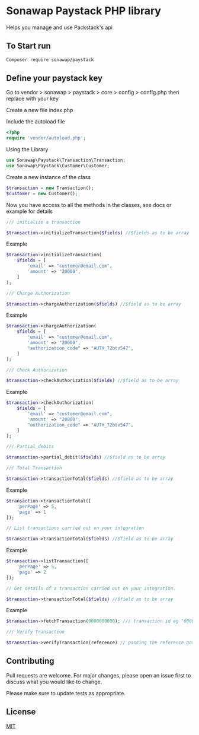 # Sonawap Paystack PHP library
Helps you manage and use Packstack's api

## To Start run

```bash
Composer require sonawap/paystack
```


## Define your paystack key

Go to vendor > sonawap > paystack > core > config > config.php then replace with your key

Create a new file index.php

Include the autoload file

```php
<?php
require 'vendor/autoload.php';
```

Using the Library


```php
use Sonawap\Paystack\Transaction\Transaction;
use Sonawap\Paystack\Customer\Customer;
```
Create a new instance of the class

```php
$transaction = new Transaction();
$customer = new Customer();
```

Now you have access to all the methods in the classes, see docs or example for details

```php
/// initialize a transaction

$transaction->initializeTransaction($fields) //$fields as to be array
```
Example

```php
$transaction->initializeTransaction(
    $fields = [
        'email' => "customer@email.com",
        'amount' => "20000",
    ]
);
```
```php
/// Charge Authorization

$transaction->chargeAuthorization($fields) //$field as to be array
```
Example
```php
$transaction->chargeAuthorization(
    $fields = [
        'email' => "customer@email.com",
    	'amount' => "20000",
    	"authorization_code" => "AUTH_72btv547",
    ]
);
```
```php
/// Check Authorization

$transaction->checkAuthorization($fields) //$field as to be array
```
Example

```php
$transaction->checkAuthorization(
    $fields = [
        'email' => "customer@email.com",
    	'amount' => "20000",
    	"authorization_code" => "AUTH_72btv547",
    ]
);
```

```php
/// Partial_debits

$transaction->partial_debit($fields) //$field as to be array
```

```php
/// Total Transaction

$transaction->transactionTotal($fields) //$field as to be array
```
Example

```php
$transaction->transactionTotal([
    'perPage' => 5,
    'page' => 1
]); 

```

```php
// List transactions carried out on your integration

$transaction->transactionTotal($fields) //$field as to be array
```
Example

```php
$transaction->listTransaction([
    'perPage' => 5,
    'page' => 2
]);

```

```php
// Get details of a transaction carried out on your integration.

$transaction->transactionTotal($fields) //$field as to be array
```
Example

```php
$transaction->fetchTransaction(0000000000); /// transaction id eg "0000000000"

```

```php
/// Verify Transaction

$transaction->verifyTransaction(reference) // passing the reference gotten from the initialization of the transaction
```

## Contributing
Pull requests are welcome. For major changes, please open an issue first to discuss what you would like to change.

Please make sure to update tests as appropriate.

## License
[MIT](https://choosealicense.com/licenses/mit/)
